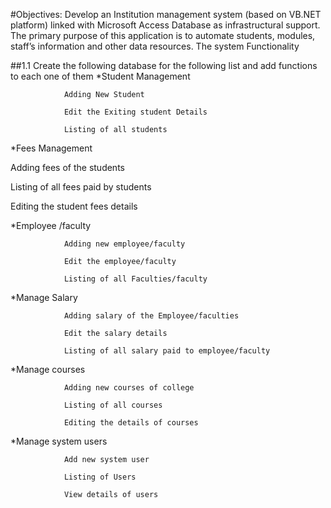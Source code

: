 #Objectives: Develop an Institution management system (based on VB.NET platform) linked with Microsoft Access Database as infrastructural support. The primary purpose of this application is to automate students, modules, staff’s information and other data resources.
The system Functionality

##1.1 Create the following database for the following list and add functions to each one of
them 
*Student Management

                Adding New Student

                Edit the Exiting student Details

                Listing of all students

*Fees Management

Adding fees of the students

Listing of all fees paid by students

Editing the student fees details

*Employee /faculty

                Adding new employee/faculty

                Edit the employee/faculty

                Listing of all Faculties/faculty

*Manage Salary

                Adding salary of the Employee/faculties

                Edit the salary details

                Listing of all salary paid to employee/faculty

*Manage courses

                Adding new courses of college

                Listing of all courses

                Editing the details of courses

*Manage system users

                Add new system user

                Listing of Users

                View details of users